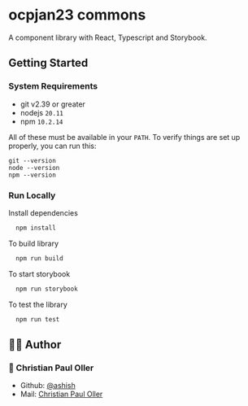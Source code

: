 # ocpjan23 commons

A component library with React, Typescript and Storybook.


## Getting Started

### System Requirements

- git v2.39 or greater
- nodejs `20.11`
- npm `10.2.14`

All of these must be available in your `PATH`. To verify things are set up
properly, you can run this:

```shell
git --version
node --version
npm --version
```


###  Run Locally

Install dependencies

```bash
  npm install
```

To build library

```bash
  npm run build
```

To start storybook

```bash
  npm run storybook
```

To test the library

```bash
  npm run test 
```

<!-- Contact -->

## 👨‍💻 Author
### 👤 Christian Paul Oller
- Github: [@ashish](https://github.com/ocpjan23)
- Mail: [Christian Paul Oller](mailto:christianpauloller@gmail.com)